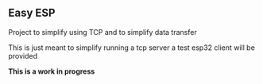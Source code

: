 ## Easy ESP

Project to simplify using TCP and to simplify data transfer

This is just meant to simplify running a tcp server a test esp32
client will be provided

**This is a work in progress**